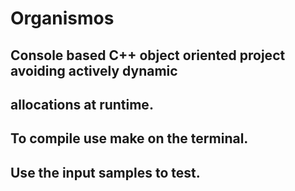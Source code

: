 # Organismos

## Console based C++ object oriented project avoiding actively dynamic 
## allocations at runtime.

## To compile use make on the terminal.
## Use the input samples to test.
